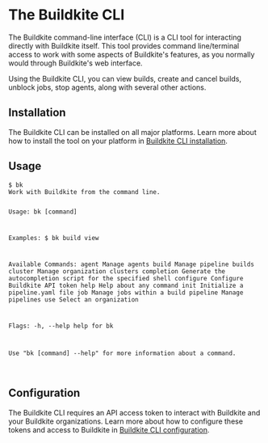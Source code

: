 # The Buildkite CLI

The Buildkite command-line interface (CLI) is a CLI tool for interacting directly with Buildkite itself. This tool provides command line/terminal access to work with some aspects of Buildkite's features, as you normally would through Buildkite's web interface.

Using the Buildkite CLI, you can view builds, create and cancel builds, unblock jobs, stop agents, along with several other actions.

## Installation

The Buildkite CLI can be installed on all major platforms. Learn more about how to install the tool on your platform in [Buildkite CLI installation](/docs/cli/installation).

## Usage

<div class="highlight">
<pre class="highlight shell">
<code>$ bk
Work with Buildkite from the command line.

Usage:
  bk [command]

Examples:
$ bk build view


Available Commands:
  agent       Manage agents
  build       Manage pipeline builds
  cluster     Manage organization clusters
  completion  Generate the autocompletion script for the specified shell
  configure   Configure Buildkite API token
  help        Help about any command
  init        Initialize a pipeline.yaml file
  job         Manage jobs within a build
  pipeline    Manage pipelines
  use         Select an organization

Flags:
  -h, --help   help for bk

Use "bk [command] --help" for more information about a command.
</code>
</pre>
</div>

## Configuration

The Buildkite CLI requires an API access token to interact with Buildkite and your Buildkite organizations. Learn more about how to configure these tokens and access to Buildkite in [Buildkite CLI configuration](/docs/cli/configuration).
